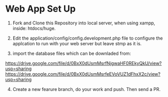 # Web App Set Up
1. Fork and Clone this Repository into local server, when using xampp, inside: htdocs/huge.

2. Edit the application/config/config.development.php file to configure the applcation to run with your web server but leave stmp as it is.

3. import the  database files which can be downladed from: 

https://drive.google.com/file/d/0BxX0dUsmMsrfNjgwaHF0REkyQkU/view?usp=sharing
https://drive.google.com/file/d/0BxX0dUsmMsrfeEVoVUZ1dFhxX2c/view?usp=sharing


4. Create a new fearure branch, do your work and push. Then send a PR. 
